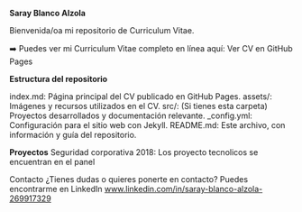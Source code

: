 **Saray Blanco Alzola**

Bienvenida/oa mi repositorio de Curriculum Vitae.

➡️ Puedes ver mi Curriculum Vitae completo en línea aquí:
Ver CV en GitHub Pages

**Estructura del repositorio**

index.md: Página principal del CV publicado en GitHub Pages.
assets/: Imágenes y recursos utilizados en el CV.
src/: (Si tienes esta carpeta) Proyectos desarrollados y documentación relevante.
_config.yml: Configuración para el sitio web con Jekyll.
README.md: Este archivo, con información y guía del repositorio.

**Proyectos**
Seguridad corporativa 2018:
Los proyecto tecnolicos se encuentran en el panel

Contacto
¿Tienes dudas o quieres ponerte en contacto?
Puedes encontrarme en LinkedIn www.linkedin.com/in/saray-blanco-alzola-269917329
